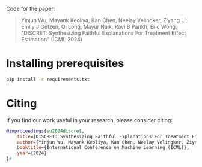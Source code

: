 Code for the paper:
> Yinjun Wu, Mayank Keoliya, Kan Chen, Neelay Velingker, Ziyang Li, Emily J Getzen, Qi Long, Mayur Naik, Ravi B Parikh, Eric Wong, "DISCRET: Synthesizing Faithful Explanations For Treatment Effect Estimation" (ICML 2024)


# Installing prerequisites
```bash
pip install -r requirements.txt
```




# Citing

If you find our work useful in your research, please consider citing:


```bibtex
@inproceedings{wu2024discret,
	title={DISCRET: Synthesizing Faithful Explanations For Treatment Effect Estimation},
	author={Yinjun Wu, Mayank Keoliya, Kan Chen, Neelay Velingker, Ziyang Li, Emily J Getzen, Qi Long, Mayur Naik, Ravi B Parikh, Eric Wong}
  	booktitle={International Conference on Machine Learning (ICML)},
  	year={2024}
}#
